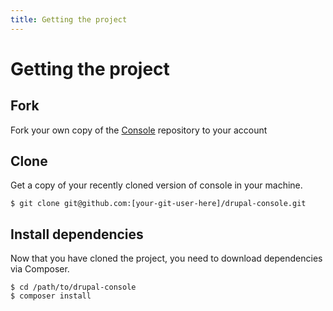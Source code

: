 ```yaml
---
title: Getting the project
---
```

# Getting the project

## Fork
Fork your own copy of the [Console](https://github.com/hechoendrupal/drupal-console/fork) repository to your account

## Clone
Get a copy of your recently cloned version of console in your machine.
```
$ git clone git@github.com:[your-git-user-here]/drupal-console.git
```

## Install dependencies
Now that you have cloned the project, you need to download dependencies via Composer.

```
$ cd /path/to/drupal-console
$ composer install
```
